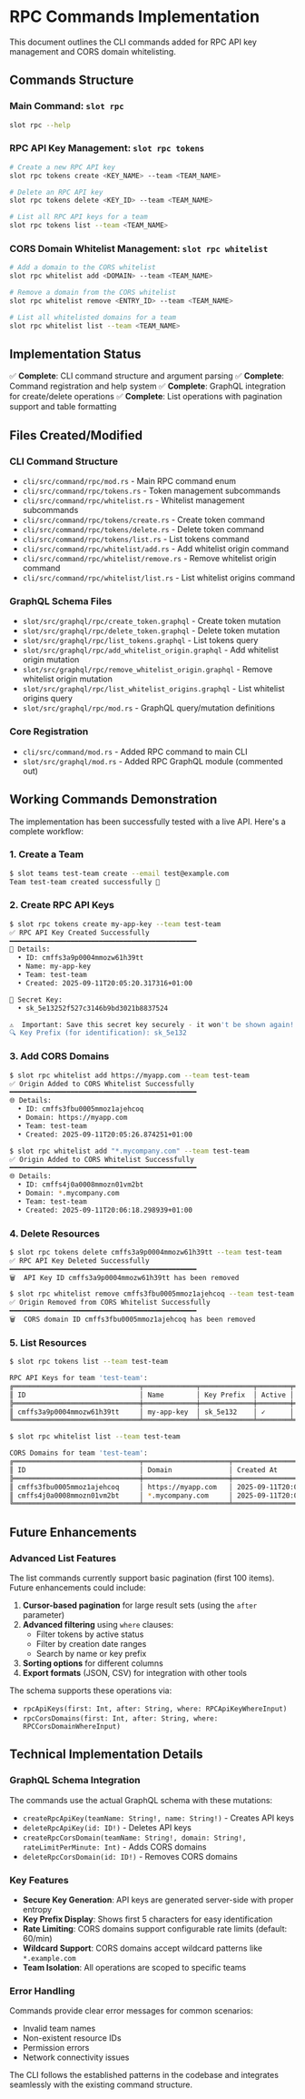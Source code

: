 # RPC Commands Implementation

This document outlines the CLI commands added for RPC API key management and CORS domain whitelisting.

## Commands Structure

### Main Command: `slot rpc`
```bash
slot rpc --help
```

### RPC API Key Management: `slot rpc tokens`
```bash
# Create a new RPC API key
slot rpc tokens create <KEY_NAME> --team <TEAM_NAME>

# Delete an RPC API key
slot rpc tokens delete <KEY_ID> --team <TEAM_NAME>

# List all RPC API keys for a team
slot rpc tokens list --team <TEAM_NAME>
```

### CORS Domain Whitelist Management: `slot rpc whitelist`
```bash
# Add a domain to the CORS whitelist
slot rpc whitelist add <DOMAIN> --team <TEAM_NAME>

# Remove a domain from the CORS whitelist
slot rpc whitelist remove <ENTRY_ID> --team <TEAM_NAME>

# List all whitelisted domains for a team
slot rpc whitelist list --team <TEAM_NAME>
```

## Implementation Status

✅ **Complete**: CLI command structure and argument parsing
✅ **Complete**: Command registration and help system
✅ **Complete**: GraphQL integration for create/delete operations
✅ **Complete**: List operations with pagination support and table formatting

## Files Created/Modified

### CLI Command Structure
- `cli/src/command/rpc/mod.rs` - Main RPC command enum
- `cli/src/command/rpc/tokens.rs` - Token management subcommands
- `cli/src/command/rpc/whitelist.rs` - Whitelist management subcommands
- `cli/src/command/rpc/tokens/create.rs` - Create token command
- `cli/src/command/rpc/tokens/delete.rs` - Delete token command
- `cli/src/command/rpc/tokens/list.rs` - List tokens command
- `cli/src/command/rpc/whitelist/add.rs` - Add whitelist origin command
- `cli/src/command/rpc/whitelist/remove.rs` - Remove whitelist origin command
- `cli/src/command/rpc/whitelist/list.rs` - List whitelist origins command

### GraphQL Schema Files
- `slot/src/graphql/rpc/create_token.graphql` - Create token mutation
- `slot/src/graphql/rpc/delete_token.graphql` - Delete token mutation
- `slot/src/graphql/rpc/list_tokens.graphql` - List tokens query
- `slot/src/graphql/rpc/add_whitelist_origin.graphql` - Add whitelist origin mutation
- `slot/src/graphql/rpc/remove_whitelist_origin.graphql` - Remove whitelist origin mutation
- `slot/src/graphql/rpc/list_whitelist_origins.graphql` - List whitelist origins query
- `slot/src/graphql/rpc/mod.rs` - GraphQL query/mutation definitions

### Core Registration
- `cli/src/command/mod.rs` - Added RPC command to main CLI
- `slot/src/graphql/mod.rs` - Added RPC GraphQL module (commented out)

## Working Commands Demonstration

The implementation has been successfully tested with a live API. Here's a complete workflow:

### 1. Create a Team
```bash
$ slot teams test-team create --email test@example.com
Team test-team created successfully 🚀
```

### 2. Create RPC API Keys
```bash
$ slot rpc tokens create my-app-key --team test-team
✅ RPC API Key Created Successfully
━━━━━━━━━━━━━━━━━━━━━━━━━━━━━━━━━━━━━━━━━━━━━━
🔑 Details:
  • ID: cmffs3a9p0004mmozw61h39tt
  • Name: my-app-key
  • Team: test-team
  • Created: 2025-09-11T20:05:20.317316+01:00

🔐 Secret Key:
  • sk_5e13252f527c3146b9bd3021b8837524

⚠️  Important: Save this secret key securely - it won't be shown again!
🔍 Key Prefix (for identification): sk_5e132
```

### 3. Add CORS Domains
```bash
$ slot rpc whitelist add https://myapp.com --team test-team
✅ Origin Added to CORS Whitelist Successfully
━━━━━━━━━━━━━━━━━━━━━━━━━━━━━━━━━━━━━━━━━━━━━━
🌐 Details:
  • ID: cmffs3fbu0005mmoz1ajehcoq
  • Domain: https://myapp.com
  • Team: test-team
  • Created: 2025-09-11T20:05:26.874251+01:00

$ slot rpc whitelist add "*.mycompany.com" --team test-team
✅ Origin Added to CORS Whitelist Successfully
━━━━━━━━━━━━━━━━━━━━━━━━━━━━━━━━━━━━━━━━━━━━━━
🌐 Details:
  • ID: cmffs4j0a0008mmozn01vm2bt
  • Domain: *.mycompany.com
  • Team: test-team
  • Created: 2025-09-11T20:06:18.298939+01:00
```

### 4. Delete Resources
```bash
$ slot rpc tokens delete cmffs3a9p0004mmozw61h39tt --team test-team
✅ RPC API Key Deleted Successfully
━━━━━━━━━━━━━━━━━━━━━━━━━━━━━━━━━━━━━━━━━━━━━━
🗑️  API Key ID cmffs3a9p0004mmozw61h39tt has been removed

$ slot rpc whitelist remove cmffs3fbu0005mmoz1ajehcoq --team test-team
✅ Origin Removed from CORS Whitelist Successfully
━━━━━━━━━━━━━━━━━━━━━━━━━━━━━━━━━━━━━━━━━━━━━━
🗑️  CORS domain ID cmffs3fbu0005mmoz1ajehcoq has been removed
```

### 5. List Resources
```bash
$ slot rpc tokens list --team test-team

RPC API Keys for team 'test-team':
╔═══════════════════════════════╤═════════════╤═════════════╤════════╤═══════════════════════════════╤═════════════╗
║ ID                            │ Name        │ Key Prefix  │ Active │ Created At                    │ Last Used   ║
╠═══════════════════════════════╪═════════════╪═════════════╪════════╪═══════════════════════════════╪═════════════╣
║ cmffs3a9p0004mmozw61h39tt     │ my-app-key  │ sk_5e132    │ ✓      │ 2025-09-11T20:05:20.317316Z   │ -           ║
╚═══════════════════════════════╧═════════════╧═════════════╧════════╧═══════════════════════════════╧═════════════╝

$ slot rpc whitelist list --team test-team

CORS Domains for team 'test-team':
╔═══════════════════════════════╤═════════════════════╤═══════════════════════════════╗
║ ID                            │ Domain              │ Created At                    ║
╠═══════════════════════════════╪═════════════════════╪═══════════════════════════════╣
║ cmffs3fbu0005mmoz1ajehcoq     │ https://myapp.com   │ 2025-09-11T20:05:26.874251Z   ║
║ cmffs4j0a0008mmozn01vm2bt     │ *.mycompany.com     │ 2025-09-11T20:06:18.298939Z   ║
╚═══════════════════════════════╧═════════════════════╧═══════════════════════════════╝
```

## Future Enhancements

### Advanced List Features
The list commands currently support basic pagination (first 100 items). Future enhancements could include:

1. **Cursor-based pagination** for large result sets (using the `after` parameter)
2. **Advanced filtering** using `where` clauses:
   - Filter tokens by active status
   - Filter by creation date ranges
   - Search by name or key prefix
3. **Sorting options** for different columns
4. **Export formats** (JSON, CSV) for integration with other tools

The schema supports these operations via:
- `rpcApiKeys(first: Int, after: String, where: RPCApiKeyWhereInput)`
- `rpcCorsDomains(first: Int, after: String, where: RPCCorsDomainWhereInput)`

## Technical Implementation Details

### GraphQL Schema Integration
The commands use the actual GraphQL schema with these mutations:
- `createRpcApiKey(teamName: String!, name: String!)` - Creates API keys
- `deleteRpcApiKey(id: ID!)` - Deletes API keys  
- `createRpcCorsDomain(teamName: String!, domain: String!, rateLimitPerMinute: Int)` - Adds CORS domains
- `deleteRpcCorsDomain(id: ID!)` - Removes CORS domains

### Key Features
- **Secure Key Generation**: API keys are generated server-side with proper entropy
- **Key Prefix Display**: Shows first 5 characters for easy identification
- **Rate Limiting**: CORS domains support configurable rate limits (default: 60/min)
- **Wildcard Support**: CORS domains accept wildcard patterns like `*.example.com`
- **Team Isolation**: All operations are scoped to specific teams

### Error Handling
Commands provide clear error messages for common scenarios:
- Invalid team names
- Non-existent resource IDs
- Permission errors
- Network connectivity issues

The CLI follows the established patterns in the codebase and integrates seamlessly with the existing command structure.